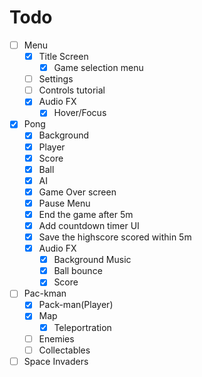 # Todo
- [ ] Menu
    - [x] Title Screen
        - [x] Game selection menu
    - [ ] Settings
    - [ ] Controls tutorial
    - [x] Audio FX
        - [x] Hover/Focus
- [x] Pong
    - [x] Background
    - [x] Player
    - [x] Score
    - [x] Ball
    - [x] AI
    - [x] Game Over screen
    - [x] Pause Menu
    - [x] End the game after 5m
    - [x] Add countdown timer UI
    - [x] Save the highscore scored within 5m
    - [x] Audio FX
        - [x] Background Music
        - [x] Ball bounce
        - [x] Score
- [ ] Pac-kman
    - [x] Pack-man(Player)
    - [x] Map
        - [x] Teleportration
    - [ ] Enemies
    - [ ] Collectables
- [ ] Space Invaders
